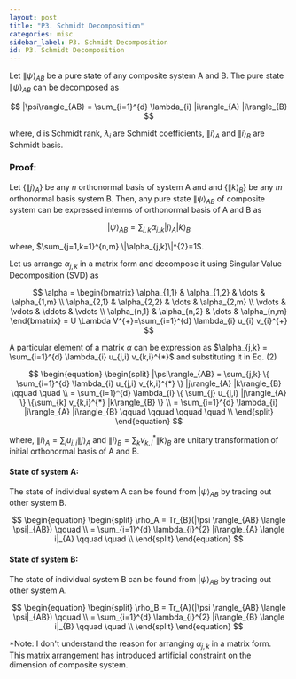 ```yaml
---
layout: post
title: "P3. Schmidt Decomposition"
categories: misc
sidebar_label: P3. Schmidt Decomposition
id: P3. Schmidt Decomposition
---
```


Let $\|\psi\rangle_{AB}$ be a pure state of any composite system A and B. The pure state $\|\psi\rangle_{AB}$ can be decomposed as  

$$ |\psi\rangle_{AB} = \sum_{i=1}^{d} \lambda_{i} |i\rangle_{A} |i\rangle_{B} $$  

where, d is Schmidt rank, $\lambda_{i}$ are Schmidt coefficients, $\|i\rangle_{A}$ and $\|i\rangle_{B}$ are Schmidt basis.

### Proof:

Let $\{\|j\rangle_{A}\}$ be any $n$ orthonormal basis of system A and and $\{\|k\rangle_{B}\}$ be any $m$ orthonormal basis system B. Then, any pure state $\|\psi\rangle_{AB}$ of composite system can be expressed interms of orthonormal basis of A and B as

$$ |\psi\rangle_{AB} = \sum_{j,k} \alpha_{j,k} |j\rangle_{A} |k\rangle_{B} $$  

where, $\sum_{j=1,k=1}^{n,m} \|\alpha_{j,k}\|^{2}=1$.

Let us arrange $\alpha_{j,k}$ in a matrix form and decompose it using Singular Value Decomposition (SVD) as

$$
\alpha = 
\begin{bmatrix}
    \alpha_{1,1}       & \alpha_{1,2} & \dots & \alpha_{1,m} \\
    \alpha_{2,1}       & \alpha_{2,2} & \dots & \alpha_{2,m} \\
     \vdots & \vdots & \ddots & \vdots \\
    \alpha_{n,1}       & \alpha_{n,2} & \dots & \alpha_{n,m}
\end{bmatrix}
= U \Lambda V^{+}=\sum_{i=1}^{d} \lambda_{i} u_{i}  v_{i}^{+}
$$

A particular element of a matrix $\alpha$ can be expression as $\alpha_{j,k} = \sum_{i=1}^{d} \lambda_{i} u_{j,i}  v_{k,i}^{*}$ and substituting it in Eq. (2)

$$
\begin{equation}
\begin{split}
|\psi\rangle_{AB} = \sum_{j,k} \{ \sum_{i=1}^{d} \lambda_{i} u_{j,i}  v_{k,i}^{*} \} |j\rangle_{A} |k\rangle_{B} \qquad \quad  \\
= \sum_{i=1}^{d} \lambda_{i}  \{ \sum_{j} u_{j,i} |j\rangle_{A} \} \{\sum_{k} v_{k,i}^{*} |k\rangle_{B} \} \\
= \sum_{i=1}^{d} \lambda_{i} |i\rangle_{A} |i\rangle_{B} \qquad \qquad \qquad \quad \\
\end{split}
\end{equation}
$$  

where, $\|i\rangle_{A}=\sum_{j} u_{j,i} \|j\rangle_{A}$ and $\|i\rangle_{B}=\sum_{k} v_{k,i}^{*} \|k\rangle_{B}$ are unitary transformation of initial orthonormal basis of A and B.

#### State of system A:
The state of individual system A can be found from $|\psi \rangle_{AB}$ by tracing out other system B.

$$
\begin{equation}
\begin{split}
\rho_A = Tr_{B}(|\psi \rangle_{AB} \langle \psi|_{AB})   \qquad  \\  
= \sum_{i=1}^{d} \lambda_{i}^{2} |i\rangle_{A} \langle i|_{A} \qquad \quad \\  
\end{split}
\end{equation}
$$  

#### State of system B:
The state of individual system B can be found from $|\psi \rangle_{AB}$ by tracing out other system A.

$$
\begin{equation}
\begin{split}
\rho_B = Tr_{A}(|\psi \rangle_{AB} \langle \psi|_{AB})   \qquad  \\  
= \sum_{i=1}^{d} \lambda_{i}^{2} |i\rangle_{B} \langle i|_{B} \qquad \quad \\   
\end{split}
\end{equation}
$$  

*Note: I don't understand the reason for arranging $\alpha_{j,k}$ in a matrix form. This matrix arrangement has introduced artificial constraint on the dimension of composite system.
